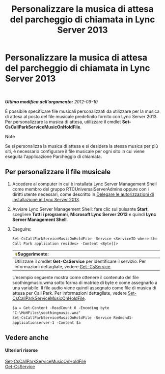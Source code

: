 ﻿---
title: Personalizzare la musica di attesa del parcheggio di chiamata in Lync Server 2013
TOCTitle: Personalizzare la musica di attesa del parcheggio di chiamata in Lync Server 2013
ms:assetid: 3d78e6f9-a4ae-49f4-a89f-4515acb49dac
ms:mtpsurl: https://technet.microsoft.com/it-it/library/JJ688031(v=OCS.15)
ms:contentKeyID: 49887529
ms.date: 08/24/2015
mtps_version: v=OCS.15
ms.translationtype: HT
---

# Personalizzare la musica di attesa del parcheggio di chiamata in Lync Server 2013

 

_**Ultima modifica dell'argomento:** 2012-09-10_

È possibile specificare file musicali personalizzati da utilizzare per la musica di attesa al posto del file musicale predefinito fornito con Lync Server 2013. Per personalizzare la musica di attesa, utilizzare il cmdlet **Set-CsCallParkServiceMusicOnHoldFile**.


> [!NOTE]
> Se si personalizza la musica di attesa e si desidera la stessa musica per più siti, è necessario configurare il file musicale per ogni sito in cui viene eseguita l'applicazione Parcheggio di chiamata.



## Per personalizzare il file musicale

1.  Accedere al computer in cui è installata Lync Server Management Shell come membro del gruppo RTCUniversalServerAdmins oppure con i diritti utente necessari, come descritto in [Delegare le autorizzazioni di installazione in Lync Server 2013](lync-server-2013-delegate-setup-permissions.md).

2.  Avviare Lync Server Management Shell: fare clic sul pulsante **Start**, scegliere **Tutti i programmi**, **Microsoft Lync Server 2013** e quindi **Lync Server Management Shell**.

3.  Eseguire:
    
        Set-CsCallParkServiceMusicOnHoldFile -Service <ServiceID where the Call Park application resides> -Content <Byte[]>
    
    <table>
    <thead>
    <tr class="header">
    <th><img src="images/Gg398201.tip(OCS.15).gif" title="tip" alt="tip" />Suggerimento:</th>
    </tr>
    </thead>
    <tbody>
    <tr class="odd">
    <td>Utilizzare il cmdlet <strong>Get-CsService</strong> per identificare il servizio. Per informazioni dettagliate, vedere <a href="https://docs.microsoft.com/en-us/powershell/module/skype/Get-CsService">Get-CsService</a>.</td>
    </tr>
    </tbody>
    </table>
    
    L'esempio seguente mostra come ottenere il contenuto del file soothingmusic.wma sotto forma di matrice di byte e come assegnarlo a una variabile. Il file audio viene quindi assegnato come file di musica di attesa per Call Park. Per informazioni dettagliate, vedere [Set-CsCallParkServiceMusicOnHoldFile](https://docs.microsoft.com/en-us/powershell/module/skype/Set-CsCallParkServiceMusicOnHoldFile).
    
        $a = Get-Content -ReadCount 0 -Encoding byte "C:\MoHFiles\soothingmusic.wma"
        Set-CsCallParkServiceMusicOnHoldFile -Service Redmond1-applicationserver-1 -Content $a

## Vedere anche

#### Ulteriori risorse

[Set-CsCallParkServiceMusicOnHoldFile](https://docs.microsoft.com/en-us/powershell/module/skype/Set-CsCallParkServiceMusicOnHoldFile)  
[Get-CsService](https://docs.microsoft.com/en-us/powershell/module/skype/Get-CsService)

